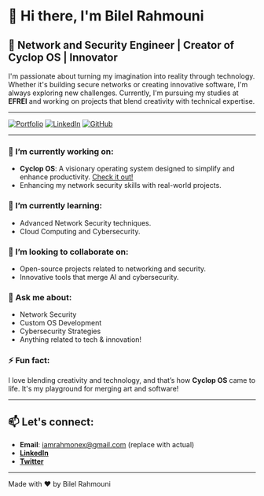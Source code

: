 # 👋 Hi there, I'm **Bilel Rahmouni** 

## 🚀 Network and Security Engineer | Creator of Cyclop OS | Innovator

I'm passionate about turning my imagination into reality through technology. Whether it's building secure networks or creating innovative software, I'm always exploring new challenges. Currently, I'm pursuing my studies at **EFREI** and working on projects that blend creativity with technical expertise.

---

[![Portfolio](https://img.shields.io/badge/Portfolio-Cyclop%20OS-blue?style=for-the-badge&logo=internet-explorer)](https://cyclop-os.com)
[![LinkedIn](https://img.shields.io/badge/LinkedIn-Connect-blue?style=for-the-badge&logo=linkedin)](https://www.linkedin.com/in/rahmonex/)
[![GitHub](https://img.shields.io/badge/GitHub-Follow-black?style=for-the-badge&logo=github)](https://github.com/RahmonexTheOne)

---

### 🔭 I’m currently working on:
- **Cyclop OS**: A visionary operating system designed to simplify and enhance productivity. [Check it out!](https://cyclop-os.com)
- Enhancing my network security skills with real-world projects.
  
### 🌱 I’m currently learning:
- Advanced Network Security techniques.
- Cloud Computing and Cybersecurity.

### 🤝 I’m looking to collaborate on:
- Open-source projects related to networking and security.
- Innovative tools that merge AI and cybersecurity.

### 💬 Ask me about:
- Network Security
- Custom OS Development
- Cybersecurity Strategies
- Anything related to tech & innovation!

### ⚡ Fun fact:
I love blending creativity and technology, and that’s how **Cyclop OS** came to life. It's my playground for merging art and software!

---

## 📫 Let's connect:
- **Email**: iamrahmonex@gmail.com (replace with actual)
- [**LinkedIn**](https://www.linkedin.com/in/rahmonex/)
- [**Twitter**](https://x.com/Rahmonex)

---
Made with ❤️ by Bilel Rahmouni
